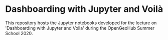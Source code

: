 # Dashboarding with Jupyter and Voilà
This repository hosts the Jupyter notebooks developed for the lecture on 'Dashboarding with Jupyter and Voila' during the OpenGeoHub Summer School 2020.

